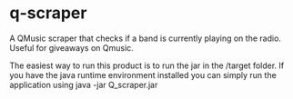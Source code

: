 # q-scraper
A QMusic scraper that checks if a band is currently playing on the radio. Useful for giveaways on Qmusic.

The easiest way to run this product is to run the jar in the /target folder. If you have the java runtime environment installed you can simply run the application using java -jar Q_scraper.jar
